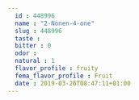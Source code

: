```yaml
---
  id : 448996
  name : "2-Nonen-4-one"
  slug : 448996
  taste : 
  bitter : 0
  odor : 
  natural : 1
  flavor_profile : fruity
  fema_flavor_profile : Fruit
  date : 2019-03-26T08:47:11+01:00
---
```



